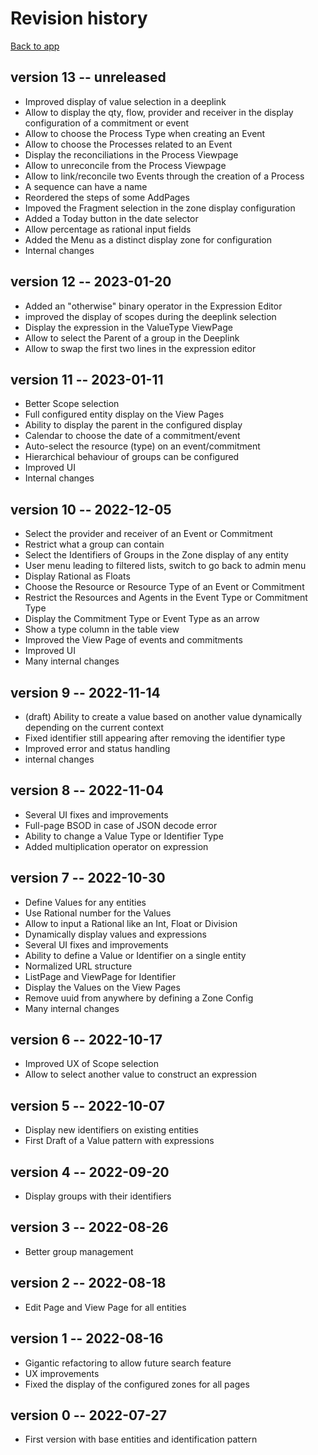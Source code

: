# Revision history

[Back to app](../)

## version 13 -- unreleased

* Improved display of value selection in a deeplink
* Allow to display the qty, flow, provider and receiver in the display configuration of a commitment or event
* Allow to choose the Process Type when creating an Event
* Allow to choose the Processes related to an Event
* Display the reconciliations in the Process Viewpage
* Allow to unreconcile from the Process Viewpage
* Allow to link/reconcile two Events through the creation of a Process
* A sequence can have a name
* Reordered the steps of some AddPages
* Impoved the Fragment selection in the zone display configuration
* Added a Today button in the date selector
* Allow percentage as rational input fields
* Added the Menu as a distinct display zone for configuration
* Internal changes

## version 12 -- 2023-01-20

* Added an "otherwise" binary operator in the Expression Editor
* improved the display of scopes during the deeplink selection
* Display the expression in the ValueType ViewPage
* Allow to select the Parent of a group in the Deeplink
* Allow to swap the first two lines in the expression editor

## version 11 -- 2023-01-11

* Better Scope selection
* Full configured entity display on the View Pages
* Ability to display the parent in the configured display
* Calendar to choose the date of a commitment/event
* Auto-select the resource (type) on an event/commitment
* Hierarchical behaviour of groups can be configured
* Improved UI
* Internal changes

## version 10 -- 2022-12-05

* Select the provider and receiver of an Event or Commitment
* Restrict what a group can contain
* Select the Identifiers of Groups in the Zone display of any entity
* User menu leading to filtered lists, switch to go back to admin menu
* Display Rational as Floats
* Choose the Resource or Resource Type of an Event or Commitment
* Restrict the Resources and Agents in the Event Type or Commitment Type
* Display the Commitment Type or Event Type as an arrow
* Show a type column in the table view
* Improved the View Page of events and commitments
* Improved UI
* Many internal changes

## version 9 -- 2022-11-14

* (draft) Ability to create a value based on another value dynamically depending on the current context
* Fixed identifier still appearing after removing the identifier type
* Improved error and status handling
* internal changes

## version 8 -- 2022-11-04

* Several UI fixes and improvements
* Full-page BSOD in case of JSON decode error
* Ability to change a Value Type or Identifier Type
* Added multiplication operator on expression

## version 7 -- 2022-10-30

* Define Values for any entities
* Use Rational number for the Values
* Allow to input a Rational like an Int, Float or Division
* Dynamically display values and expressions
* Several UI fixes and improvements
* Ability to define a Value or Identifier on a single entity
* Normalized URL structure
* ListPage and ViewPage for Identifier
* Display the Values on the View Pages
* Remove uuid from anywhere by defining a Zone Config
* Many internal changes

## version 6 -- 2022-10-17

* Improved UX of Scope selection
* Allow to select another value to construct an expression

## version 5 -- 2022-10-07

* Display new identifiers on existing entities
* First Draft of a Value pattern with expressions

## version 4 -- 2022-09-20

* Display groups with their identifiers

## version 3 -- 2022-08-26

* Better group management

## version 2 -- 2022-08-18

* Edit Page and View Page for all entities

## version 1 -- 2022-08-16

* Gigantic refactoring to allow future search feature
* UX improvements
* Fixed the display of the configured zones for all pages

## version 0 -- 2022-07-27

* First version with base entities and identification pattern

